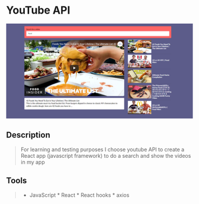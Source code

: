 # YouTube API

![Image of demo](https://github.com/mhnd6/yt-app/blob/master/Capture.PNG)

## Description
> For learning and testing purposes I choose youtube API to create a React app (javascript framework) to do a search and show the videos in my app

## Tools 
> * JavaScript * React * React hooks * axios  

